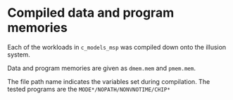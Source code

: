 # Compiled data and program memories

Each of the workloads in `c_models_msp` was compiled down onto the illusion system.

Data and program memories are given as `dmem.mem` and `pmem.mem`. 

The file path name indicates the variables set during compilation. The tested programs are the `MODE*/NOPATH/NONVNOTIME/CHIP*`


